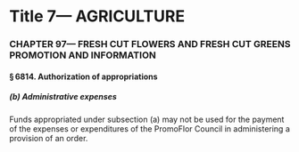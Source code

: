 
# Title 7— AGRICULTURE
### CHAPTER 97— FRESH CUT FLOWERS AND FRESH CUT GREENS PROMOTION AND INFORMATION
#### § 6814. Authorization of appropriations
##### (b) Administrative expenses

Funds appropriated under subsection (a) may not be used for the payment of the expenses or expenditures of the PromoFlor Council in administering a provision of an order.
